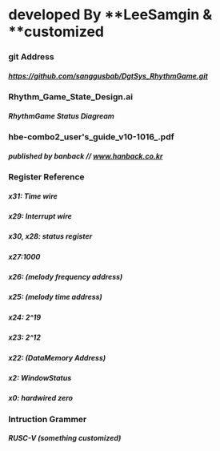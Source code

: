 # developed By **LeeSamgin & **customized

### git Address
#####   https://github.com/sanggusbab/DgtSys_RhythmGame.git
### Rhythm_Game_State_Design.ai
#####   RhythmGame Status Diagream
### hbe-combo2_user's_guide_v10-1016_.pdf
#####   published by banback // www.hanback.co.kr 
### Register Reference
#####   x31: Time wire
#####   x29: Interrupt wire
#####   x30, x28: status register
#####   x27:1000
#####   x26: (melody frequency address)
#####   x25: (melody time address)
#####   x24: 2^19
#####   x23: 2^12
#####   x22: (DataMemory Address)
#####   x2: WindowStatus
#####   x0: hardwired zero
### Intruction Grammer
#####   RUSC-V (something customized)